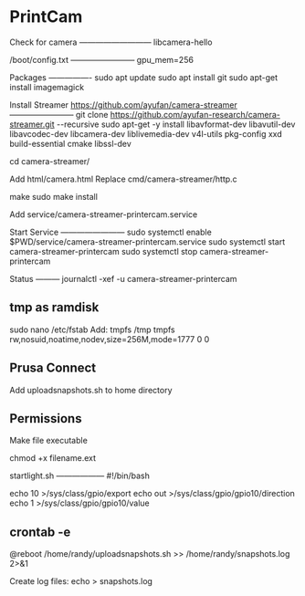 # PrintCam

Check for camera
—————————
libcamera-hello


/boot/config.txt
————————
gpu_mem=256


Packages
—————-
sudo apt update
sudo apt install git
sudo apt-get install imagemagick


Install Streamer
https://github.com/ayufan/camera-streamer
————————
git clone https://github.com/ayufan-research/camera-streamer.git --recursive
sudo apt-get -y install libavformat-dev libavutil-dev libavcodec-dev libcamera-dev liblivemedia-dev v4l-utils pkg-config xxd build-essential cmake libssl-dev

cd camera-streamer/


Add html/camera.html
Replace cmd/camera-streamer/http.c

make
sudo make install

Add service/camera-streamer-printercam.service


Start Service
————————
sudo systemctl enable $PWD/service/camera-streamer-printercam.service
sudo systemctl start camera-streamer-printercam
sudo systemctl stop camera-streamer-printercam

Status
———
journalctl -xef -u camera-streamer-printercam



tmp as ramdisk
--------------
sudo nano /etc/fstab
Add:
tmpfs /tmp tmpfs rw,nosuid,noatime,nodev,size=256M,mode=1777 0 0



Prusa Connect
----------------

Add uploadsnapshots.sh to home directory


Permissions
------------------
Make file executable

chmod +x filename.ext 


startlight.sh
——————
#!/bin/bash

echo 10 >/sys/class/gpio/export
echo out >/sys/class/gpio/gpio10/direction
echo 1 >/sys/class/gpio/gpio10/value



crontab -e
-------------
@reboot /home/randy/uploadsnapshots.sh >> /home/randy/snapshots.log 2>&1

Create log files:
echo > snapshots.log
